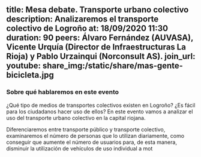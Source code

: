 title: Mesa debate. Transporte urbano colectivo
description: Analizaremos el transporte colectivo de Logroño
at: 18/09/2020 11:30
duration: 90
peers: Álvaro Fernández (AUVASA), Vicente Urquía (Director de Infraestructuras La Rioja) y Pablo Urzainqui (Norconsult AS).
join_url:
youtube: 
share_img:/static/share/mas-gente-bicicleta.jpg
----
### Sobre qué hablaremos en este evento

¿Qué tipo de medios de transportes colectivos existen en Logroño? ¿Es fácil para los ciudadanos hacer uso de ellos? En este evento vamos a analizar el uso del transporte urbano colectivo en la capital riojana.

Diferenciaremos entre transporte público y transporte colectivo, examinaremos el número de personas que lo utilizan diariamente, como conseguir que aumente el número de usuarios para, de esta manera, disminuir la utilización de vehículos de uso individual a mot
